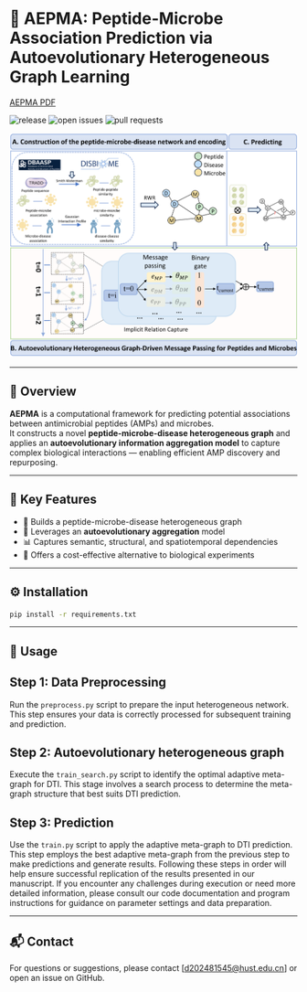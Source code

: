 # 🔬 AEPMA: Peptide-Microbe Association Prediction via Autoevolutionary Heterogeneous Graph Learning
[AEPMA PDF](https://watermark.silverchair.com/bbaf334.pdf?token=AQECAHi208BE49Ooan9kkhW_Ercy7Dm3ZL_9Cf3qfKAc485ysgAAA00wggNJBgkqhkiG9w0BBwagggM6MIIDNgIBADCCAy8GCSqGSIb3DQEHATAeBglghkgBZQMEAS4wEQQM64O0zWgvw2MWTpTOAgEQgIIDAOX9OZdyFyQ2t7hJxrsSvaM3g0uEmFOP8aGu60dxhgUMazmd8jrmK-WrVbxf_-bFaDf6P06uulgXvJ6BL6dwKWzpWuWe-LaAeqi-PvuM8Ycqk-S7-0uM-__MPwTy_L0gWjPZd_O52Yrsq-sFr4VRxa-fbB48LTcHwVygC7t8SEDXMnxVXCSgF_isspUKiHrYDCOPXgvdg_UwBT8Tku3Gm6BWPjsWapr6YU2BQLiqZRE-YaCKtii8mLFx79MHqZxHa_CAWYpO-AujTaPCYN1Z7HYY83NMkRPpYWFl8Q5eHhIcGwAi-xgaVw-bqQEjvRT7-gU-NRtHD0PvhwyzN4TVJR6JwP1mRMZypL-NhaTrCJed35lL_XNbmFwIYt0pbv9HcIZ0rHonPiIT3gS6RnyHXZlMJauMi9kgfGbK_yVAFGicM1eu9rT9tXMbkrFoeifga7K0g7YcDlQw0Kmjy0yzXFvNhO8ag3F-rlS3zzFPkm-G8YgGous_ia9iYC6pG_BwP5xUJZnIqpAVaFUrOs0gvyqfpg69P4cz1DL-SqnaNxAi5rJ3GuBu4AEvFc6lwY3Ef5vPnn6rvvd7zHmdZZSCRR_N58vZLeD_9vMZPbkmNb_WS1a7aQs2APAZ1CejBjSzbddPZhJRFR1tv8CAKWht4FPe8K3VtJoFUpdUg1sp7Y8FuvPqKn5rgYvfVusVRG3-IhMbUPQnA-55Fb_nud7J6XgrL71xDnUldGIYuPKvq3zUASMvZAFzremH2g9jV-dQ3FpT2ApO-IjqOqbz2TyxxqUHNc3TrQ7wD7TMDq1LQ7yCOxfPfJ725V4OD2gZs8KP1xID5iXFyMFKtqN4M0NKuaz_Scoe5YS5m00ZhMqXUBWpixLdJ2EsboUKk8bWufs8EV1-Ir20Ebwj-zelDv1Slz9zdkG_qBBh_O7mZtK98HeYkQlhz1RtfylmcpDLX2pito7P7xY7jo9D-w39KIbRFmMWFg_O-ZY5lmOdleoipsiz5NPM5xgnmCeshupdiHtwPA)

![release](https://img.shields.io/badge/release-v1.0-blue)
![open issues](https://img.shields.io/badge/open%20issues-0-brightgreen)
![pull requests](https://img.shields.io/badge/pull%20requests-0%20open-brightgreen)

![AEPMA Framework](https://github.com/ahu-bioinf-lab/AEPMA/blob/master/AEPMA.png)

---

## 🧠 Overview

**AEPMA** is a computational framework for predicting potential associations between antimicrobial peptides (AMPs) and microbes.  
It constructs a novel **peptide-microbe-disease heterogeneous graph** and applies an **autoevolutionary information aggregation model** to capture complex biological interactions — enabling efficient AMP discovery and repurposing.

---

## 🚀 Key Features

- 📌 Builds a peptide-microbe-disease heterogeneous graph  
- 🧬 Leverages an **autoevolutionary aggregation** model  
- 📊 Captures semantic, structural, and spatiotemporal dependencies  
- 🧪 Offers a cost-effective alternative to biological experiments

---

## ⚙️ Installation

```bash
pip install -r requirements.txt
```

---

## 📘 Usage

## Step 1: Data Preprocessing
Run the `preprocess.py` script to prepare the input heterogeneous network. This step ensures your data is correctly processed for subsequent training and prediction.
## Step 2: Autoevolutionary heterogeneous graph
Execute the `train_search.py` script to identify the optimal adaptive meta-graph for DTI. This stage involves a search process to determine the meta-graph structure that best suits DTI prediction.
## Step 3: Prediction
Use the `train.py` script to apply the adaptive meta-graph to DTI prediction. This step employs the best adaptive meta-graph from the previous step to make predictions and generate results.
Following these steps in order will help ensure successful replication of the results presented in our manuscript. If you encounter any challenges during execution or need more detailed information, please consult our code documentation and program instructions for guidance on parameter settings and data preparation.

---

## 📬 Contact

For questions or suggestions, please contact [d202481545@hust.edu.cn] or open an issue on GitHub.
